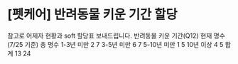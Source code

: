# [펫케어] 반려동물 키운 기간 할당


참고로 어제자 현황과 soft 할당표 보내드립니다.
반려동물 키운 기간(Q12)	현재 명수
(7/25 기준)	총 명수
1-3년 미만	2	7
3-5년 미만	6	7
5-10년 미만	1	5
10년 이상	4	5
합계	13	24

